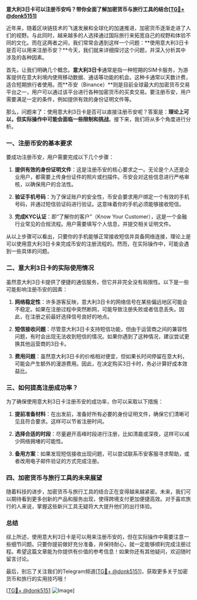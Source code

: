 **意大利3日卡可以注册币安吗？带你全面了解加密货币与旅行工具的结合[[TG💪+ @donk5151](https://t.me/s/donk5151)]**

近年来，随着区块链技术的飞速发展和全球化的加速推进，加密货币逐渐走进了人们的视野。与此同时，越来越多的人选择通过国际旅行来拓宽自己的视野和体验不同的文化。而在这两者之间，我们常常会遇到这样一个问题：**使用意大利3日卡是否可以用来注册币安？**今天，我们就来详细探讨这个问题，并深入分析其中涉及的各种因素。

首先，让我们明确几个概念。**意大利3日卡**通常是指一种短期的SIM卡服务，为游客提供在意大利境内使用移动数据、通话等功能的机会。这种卡通常以天数计费，适合短期旅行者使用。而**币安（Binance）**则是目前全球最大的加密货币交易平台之一，用户可以通过该平台进行各种加密货币的买卖交易。要注册币安，用户需要满足一定的条件，例如提供有效的身份证明文件等。

那么，问题来了：使用意大利3日卡是否可以直接注册币安呢？答案是：**理论上可以，但实际操作中可能会面临一些限制和挑战**。接下来，我们将从多个角度进行分析。

### 一、注册币安的基本要求

要成功注册币安，用户需要完成以下几个步骤：

1. **提供有效的身份证明文件**：这是注册币安的核心要求之一。无论是个人还是企业用户，都需要上传身份证件的照片或扫描件。币安会对这些信息进行严格审核，以确保用户的合法性。
   
2. **验证手机号码**：为了保证账户的安全性，币安会要求用户绑定一个有效的手机号码，并通过短信验证码进行验证。这意味着你的手机必须能够接收短信。

3. **完成KYC认证**：即“了解你的客户”（Know Your Customer），这是一个金融行业常见的合规流程。用户需要填写个人信息，并提交相关证明文件。

从以上步骤可以看出，只要你的手机能够正常接收短信并具备网络连接，理论上是可以使用意大利3日卡来完成币安的注册流程的。然而，在实际操作中，可能会遇到一些具体的问题。

### 二、意大利3日卡的实际使用情况

虽然意大利3日卡提供了便捷的通信服务，但它并非完全没有局限性。以下是一些可能影响注册币安的因素：

1. **网络稳定性**：许多游客反映，意大利3日卡的网络信号在某些偏远地区可能会不稳定。如果在注册过程中突然断网，可能导致注册失败或者信息丢失。因此，在注册之前最好选择信号良好的地点。

2. **短信接收问题**：尽管意大利3日卡支持短信功能，但由于运营商之间的兼容性问题，有时会出现无法收到短信的情况。如果你遇到了这种情况，建议尝试更换其他运营商的3日卡。

3. **费用问题**：虽然意大利3日卡的价格相对便宜，但如果长时间停留在意大利，可能会产生额外的漫游费用。因此，在决定购买3日卡时，务必计算好成本效益比。

### 三、如何提高注册成功率？

为了确保使用意大利3日卡注册币安的成功率，你可以采取以下措施：

1. **提前准备材料**：在出发前，准备好所有必要的身份证明文件，确保它们清晰可见且符合要求。这样可以节省注册时间。

2. **选择合适的时段**：尽量避开高峰时段进行注册，比如清晨或深夜，这样可以减少网络拥堵的可能性。

3. **备用方案**：如果发现短信接收出现问题，可以尝试联系币安客服寻求帮助，或者改用电子邮件验证的方式完成注册。

### 四、加密货币与旅行工具的未来展望

随着科技的进步，加密货币与旅行工具的结合正在变得越来越紧密。未来，我们可以期待看到更多创新的产品和服务出现，使得跨境支付更加便捷高效。对于喜欢旅行的人来说，掌握这些新兴工具无疑将大大提升他们的出行体验。

### 总结

综上所述，使用意大利3日卡是可以用来注册币安的，但在实际操作中需要注意一些细节问题。只要你提前做好充分准备，并保持耐心，就一定能够顺利完成注册过程。希望这篇文章能为你提供有价值的参考信息！如果你还有其他疑问，欢迎随时留言讨论。

最后，别忘了关注我们的Telegram频道[[TG💪+ @donk5151](https://t.me/s/donk5151)]，获取更多关于加密货币和旅行的实用技巧哦！

[[TG💪+ @donk5151](https://t.me/s/donk5151) ![Image](https://i.postimg.cc/rwNCRYN7/Snipaste-2025-04-30-17-27-05.png)]